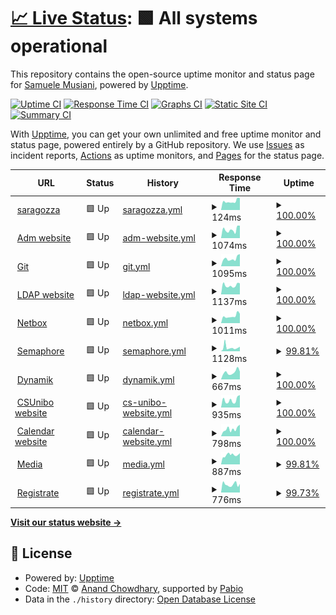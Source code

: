 # [📈 Live Status](https://status2.students.cs.unibo.it): <!--live status--> **🟩 All systems operational**

This repository contains the open-source uptime monitor and status page for [Samuele Musiani](https://status2.students.cs.unibo.it), powered by [Upptime](https://github.com/upptime/upptime).

[![Uptime CI](https://github.com/samuelemusiani/status.adm/workflows/Uptime%20CI/badge.svg)](https://github.com/samuelemusiani/status.adm/actions?query=workflow%3A%22Uptime+CI%22)
[![Response Time CI](https://github.com/samuelemusiani/status.adm/workflows/Response%20Time%20CI/badge.svg)](https://github.com/samuelemusiani/status.adm/actions?query=workflow%3A%22Response+Time+CI%22)
[![Graphs CI](https://github.com/samuelemusiani/status.adm/workflows/Graphs%20CI/badge.svg)](https://github.com/samuelemusiani/status.adm/actions?query=workflow%3A%22Graphs+CI%22)
[![Static Site CI](https://github.com/samuelemusiani/status.adm/workflows/Static%20Site%20CI/badge.svg)](https://github.com/samuelemusiani/status.adm/actions?query=workflow%3A%22Static+Site+CI%22)
[![Summary CI](https://github.com/samuelemusiani/status.adm/workflows/Summary%20CI/badge.svg)](https://github.com/samuelemusiani/status.adm/actions?query=workflow%3A%22Summary+CI%22)

With [Upptime](https://upptime.js.org), you can get your own unlimited and free uptime monitor and status page, powered entirely by a GitHub repository. We use [Issues](https://github.com/samuelemusiani/status.adm/issues) as incident reports, [Actions](https://github.com/samuelemusiani/status.adm/actions) as uptime monitors, and [Pages](https://status2.students.cs.unibo.it) for the status page.

<!--start: status pages-->
<!-- This summary is generated by Upptime (https://github.com/upptime/upptime) -->
<!-- Do not edit this manually, your changes will be overwritten -->
<!-- prettier-ignore -->
| URL | Status | History | Response Time | Uptime |
| --- | ------ | ------- | ------------- | ------ |
| <img alt="" src="https://icons.duckduckgo.com/ip3/null.ico" height="13"> [saragozza](saragozza.students.cs.unibo.it) | 🟩 Up | [saragozza.yml](https://github.com/samuelemusiani/status.adm/commits/HEAD/history/saragozza.yml) | <details><summary><img alt="Response time graph" src="./graphs/saragozza/response-time-week.png" height="20"> 124ms</summary><br><a href="https://status2.students.cs.unibo.it/history/saragozza"><img alt="Response time 128" src="https://img.shields.io/endpoint?url=https%3A%2F%2Fraw.githubusercontent.com%2Fsamuelemusiani%2Fstatus.adm%2FHEAD%2Fapi%2Fsaragozza%2Fresponse-time.json"></a><br><a href="https://status2.students.cs.unibo.it/history/saragozza"><img alt="24-hour response time 172" src="https://img.shields.io/endpoint?url=https%3A%2F%2Fraw.githubusercontent.com%2Fsamuelemusiani%2Fstatus.adm%2FHEAD%2Fapi%2Fsaragozza%2Fresponse-time-day.json"></a><br><a href="https://status2.students.cs.unibo.it/history/saragozza"><img alt="7-day response time 124" src="https://img.shields.io/endpoint?url=https%3A%2F%2Fraw.githubusercontent.com%2Fsamuelemusiani%2Fstatus.adm%2FHEAD%2Fapi%2Fsaragozza%2Fresponse-time-week.json"></a><br><a href="https://status2.students.cs.unibo.it/history/saragozza"><img alt="30-day response time 131" src="https://img.shields.io/endpoint?url=https%3A%2F%2Fraw.githubusercontent.com%2Fsamuelemusiani%2Fstatus.adm%2FHEAD%2Fapi%2Fsaragozza%2Fresponse-time-month.json"></a><br><a href="https://status2.students.cs.unibo.it/history/saragozza"><img alt="1-year response time 128" src="https://img.shields.io/endpoint?url=https%3A%2F%2Fraw.githubusercontent.com%2Fsamuelemusiani%2Fstatus.adm%2FHEAD%2Fapi%2Fsaragozza%2Fresponse-time-year.json"></a></details> | <details><summary><a href="https://status2.students.cs.unibo.it/history/saragozza">100.00%</a></summary><a href="https://status2.students.cs.unibo.it/history/saragozza"><img alt="All-time uptime 97.93%" src="https://img.shields.io/endpoint?url=https%3A%2F%2Fraw.githubusercontent.com%2Fsamuelemusiani%2Fstatus.adm%2FHEAD%2Fapi%2Fsaragozza%2Fuptime.json"></a><br><a href="https://status2.students.cs.unibo.it/history/saragozza"><img alt="24-hour uptime 100.00%" src="https://img.shields.io/endpoint?url=https%3A%2F%2Fraw.githubusercontent.com%2Fsamuelemusiani%2Fstatus.adm%2FHEAD%2Fapi%2Fsaragozza%2Fuptime-day.json"></a><br><a href="https://status2.students.cs.unibo.it/history/saragozza"><img alt="7-day uptime 100.00%" src="https://img.shields.io/endpoint?url=https%3A%2F%2Fraw.githubusercontent.com%2Fsamuelemusiani%2Fstatus.adm%2FHEAD%2Fapi%2Fsaragozza%2Fuptime-week.json"></a><br><a href="https://status2.students.cs.unibo.it/history/saragozza"><img alt="30-day uptime 100.00%" src="https://img.shields.io/endpoint?url=https%3A%2F%2Fraw.githubusercontent.com%2Fsamuelemusiani%2Fstatus.adm%2FHEAD%2Fapi%2Fsaragozza%2Fuptime-month.json"></a><br><a href="https://status2.students.cs.unibo.it/history/saragozza"><img alt="1-year uptime 97.93%" src="https://img.shields.io/endpoint?url=https%3A%2F%2Fraw.githubusercontent.com%2Fsamuelemusiani%2Fstatus.adm%2FHEAD%2Fapi%2Fsaragozza%2Fuptime-year.json"></a></details>
| <img alt="" src="https://icons.duckduckgo.com/ip3/students.cs.unibo.it.ico" height="13"> [Adm website](https://students.cs.unibo.it) | 🟩 Up | [adm-website.yml](https://github.com/samuelemusiani/status.adm/commits/HEAD/history/adm-website.yml) | <details><summary><img alt="Response time graph" src="./graphs/adm-website/response-time-week.png" height="20"> 1074ms</summary><br><a href="https://status2.students.cs.unibo.it/history/adm-website"><img alt="Response time 940" src="https://img.shields.io/endpoint?url=https%3A%2F%2Fraw.githubusercontent.com%2Fsamuelemusiani%2Fstatus.adm%2FHEAD%2Fapi%2Fadm-website%2Fresponse-time.json"></a><br><a href="https://status2.students.cs.unibo.it/history/adm-website"><img alt="24-hour response time 1581" src="https://img.shields.io/endpoint?url=https%3A%2F%2Fraw.githubusercontent.com%2Fsamuelemusiani%2Fstatus.adm%2FHEAD%2Fapi%2Fadm-website%2Fresponse-time-day.json"></a><br><a href="https://status2.students.cs.unibo.it/history/adm-website"><img alt="7-day response time 1074" src="https://img.shields.io/endpoint?url=https%3A%2F%2Fraw.githubusercontent.com%2Fsamuelemusiani%2Fstatus.adm%2FHEAD%2Fapi%2Fadm-website%2Fresponse-time-week.json"></a><br><a href="https://status2.students.cs.unibo.it/history/adm-website"><img alt="30-day response time 1005" src="https://img.shields.io/endpoint?url=https%3A%2F%2Fraw.githubusercontent.com%2Fsamuelemusiani%2Fstatus.adm%2FHEAD%2Fapi%2Fadm-website%2Fresponse-time-month.json"></a><br><a href="https://status2.students.cs.unibo.it/history/adm-website"><img alt="1-year response time 940" src="https://img.shields.io/endpoint?url=https%3A%2F%2Fraw.githubusercontent.com%2Fsamuelemusiani%2Fstatus.adm%2FHEAD%2Fapi%2Fadm-website%2Fresponse-time-year.json"></a></details> | <details><summary><a href="https://status2.students.cs.unibo.it/history/adm-website">100.00%</a></summary><a href="https://status2.students.cs.unibo.it/history/adm-website"><img alt="All-time uptime 99.94%" src="https://img.shields.io/endpoint?url=https%3A%2F%2Fraw.githubusercontent.com%2Fsamuelemusiani%2Fstatus.adm%2FHEAD%2Fapi%2Fadm-website%2Fuptime.json"></a><br><a href="https://status2.students.cs.unibo.it/history/adm-website"><img alt="24-hour uptime 100.00%" src="https://img.shields.io/endpoint?url=https%3A%2F%2Fraw.githubusercontent.com%2Fsamuelemusiani%2Fstatus.adm%2FHEAD%2Fapi%2Fadm-website%2Fuptime-day.json"></a><br><a href="https://status2.students.cs.unibo.it/history/adm-website"><img alt="7-day uptime 100.00%" src="https://img.shields.io/endpoint?url=https%3A%2F%2Fraw.githubusercontent.com%2Fsamuelemusiani%2Fstatus.adm%2FHEAD%2Fapi%2Fadm-website%2Fuptime-week.json"></a><br><a href="https://status2.students.cs.unibo.it/history/adm-website"><img alt="30-day uptime 100.00%" src="https://img.shields.io/endpoint?url=https%3A%2F%2Fraw.githubusercontent.com%2Fsamuelemusiani%2Fstatus.adm%2FHEAD%2Fapi%2Fadm-website%2Fuptime-month.json"></a><br><a href="https://status2.students.cs.unibo.it/history/adm-website"><img alt="1-year uptime 99.94%" src="https://img.shields.io/endpoint?url=https%3A%2F%2Fraw.githubusercontent.com%2Fsamuelemusiani%2Fstatus.adm%2FHEAD%2Fapi%2Fadm-website%2Fuptime-year.json"></a></details>
| <img alt="" src="https://icons.duckduckgo.com/ip3/git.students.cs.unibo.it.ico" height="13"> [Git](https://git.students.cs.unibo.it) | 🟩 Up | [git.yml](https://github.com/samuelemusiani/status.adm/commits/HEAD/history/git.yml) | <details><summary><img alt="Response time graph" src="./graphs/git/response-time-week.png" height="20"> 1095ms</summary><br><a href="https://status2.students.cs.unibo.it/history/git"><img alt="Response time 1117" src="https://img.shields.io/endpoint?url=https%3A%2F%2Fraw.githubusercontent.com%2Fsamuelemusiani%2Fstatus.adm%2FHEAD%2Fapi%2Fgit%2Fresponse-time.json"></a><br><a href="https://status2.students.cs.unibo.it/history/git"><img alt="24-hour response time 1653" src="https://img.shields.io/endpoint?url=https%3A%2F%2Fraw.githubusercontent.com%2Fsamuelemusiani%2Fstatus.adm%2FHEAD%2Fapi%2Fgit%2Fresponse-time-day.json"></a><br><a href="https://status2.students.cs.unibo.it/history/git"><img alt="7-day response time 1095" src="https://img.shields.io/endpoint?url=https%3A%2F%2Fraw.githubusercontent.com%2Fsamuelemusiani%2Fstatus.adm%2FHEAD%2Fapi%2Fgit%2Fresponse-time-week.json"></a><br><a href="https://status2.students.cs.unibo.it/history/git"><img alt="30-day response time 1108" src="https://img.shields.io/endpoint?url=https%3A%2F%2Fraw.githubusercontent.com%2Fsamuelemusiani%2Fstatus.adm%2FHEAD%2Fapi%2Fgit%2Fresponse-time-month.json"></a><br><a href="https://status2.students.cs.unibo.it/history/git"><img alt="1-year response time 1117" src="https://img.shields.io/endpoint?url=https%3A%2F%2Fraw.githubusercontent.com%2Fsamuelemusiani%2Fstatus.adm%2FHEAD%2Fapi%2Fgit%2Fresponse-time-year.json"></a></details> | <details><summary><a href="https://status2.students.cs.unibo.it/history/git">100.00%</a></summary><a href="https://status2.students.cs.unibo.it/history/git"><img alt="All-time uptime 99.61%" src="https://img.shields.io/endpoint?url=https%3A%2F%2Fraw.githubusercontent.com%2Fsamuelemusiani%2Fstatus.adm%2FHEAD%2Fapi%2Fgit%2Fuptime.json"></a><br><a href="https://status2.students.cs.unibo.it/history/git"><img alt="24-hour uptime 100.00%" src="https://img.shields.io/endpoint?url=https%3A%2F%2Fraw.githubusercontent.com%2Fsamuelemusiani%2Fstatus.adm%2FHEAD%2Fapi%2Fgit%2Fuptime-day.json"></a><br><a href="https://status2.students.cs.unibo.it/history/git"><img alt="7-day uptime 100.00%" src="https://img.shields.io/endpoint?url=https%3A%2F%2Fraw.githubusercontent.com%2Fsamuelemusiani%2Fstatus.adm%2FHEAD%2Fapi%2Fgit%2Fuptime-week.json"></a><br><a href="https://status2.students.cs.unibo.it/history/git"><img alt="30-day uptime 100.00%" src="https://img.shields.io/endpoint?url=https%3A%2F%2Fraw.githubusercontent.com%2Fsamuelemusiani%2Fstatus.adm%2FHEAD%2Fapi%2Fgit%2Fuptime-month.json"></a><br><a href="https://status2.students.cs.unibo.it/history/git"><img alt="1-year uptime 99.61%" src="https://img.shields.io/endpoint?url=https%3A%2F%2Fraw.githubusercontent.com%2Fsamuelemusiani%2Fstatus.adm%2FHEAD%2Fapi%2Fgit%2Fuptime-year.json"></a></details>
| <img alt="" src="https://icons.duckduckgo.com/ip3/ldap.students.cs.unibo.it.ico" height="13"> [LDAP website](https://ldap.students.cs.unibo.it) | 🟩 Up | [ldap-website.yml](https://github.com/samuelemusiani/status.adm/commits/HEAD/history/ldap-website.yml) | <details><summary><img alt="Response time graph" src="./graphs/ldap-website/response-time-week.png" height="20"> 1137ms</summary><br><a href="https://status2.students.cs.unibo.it/history/ldap-website"><img alt="Response time 1076" src="https://img.shields.io/endpoint?url=https%3A%2F%2Fraw.githubusercontent.com%2Fsamuelemusiani%2Fstatus.adm%2FHEAD%2Fapi%2Fldap-website%2Fresponse-time.json"></a><br><a href="https://status2.students.cs.unibo.it/history/ldap-website"><img alt="24-hour response time 1426" src="https://img.shields.io/endpoint?url=https%3A%2F%2Fraw.githubusercontent.com%2Fsamuelemusiani%2Fstatus.adm%2FHEAD%2Fapi%2Fldap-website%2Fresponse-time-day.json"></a><br><a href="https://status2.students.cs.unibo.it/history/ldap-website"><img alt="7-day response time 1137" src="https://img.shields.io/endpoint?url=https%3A%2F%2Fraw.githubusercontent.com%2Fsamuelemusiani%2Fstatus.adm%2FHEAD%2Fapi%2Fldap-website%2Fresponse-time-week.json"></a><br><a href="https://status2.students.cs.unibo.it/history/ldap-website"><img alt="30-day response time 1040" src="https://img.shields.io/endpoint?url=https%3A%2F%2Fraw.githubusercontent.com%2Fsamuelemusiani%2Fstatus.adm%2FHEAD%2Fapi%2Fldap-website%2Fresponse-time-month.json"></a><br><a href="https://status2.students.cs.unibo.it/history/ldap-website"><img alt="1-year response time 1076" src="https://img.shields.io/endpoint?url=https%3A%2F%2Fraw.githubusercontent.com%2Fsamuelemusiani%2Fstatus.adm%2FHEAD%2Fapi%2Fldap-website%2Fresponse-time-year.json"></a></details> | <details><summary><a href="https://status2.students.cs.unibo.it/history/ldap-website">100.00%</a></summary><a href="https://status2.students.cs.unibo.it/history/ldap-website"><img alt="All-time uptime 94.55%" src="https://img.shields.io/endpoint?url=https%3A%2F%2Fraw.githubusercontent.com%2Fsamuelemusiani%2Fstatus.adm%2FHEAD%2Fapi%2Fldap-website%2Fuptime.json"></a><br><a href="https://status2.students.cs.unibo.it/history/ldap-website"><img alt="24-hour uptime 100.00%" src="https://img.shields.io/endpoint?url=https%3A%2F%2Fraw.githubusercontent.com%2Fsamuelemusiani%2Fstatus.adm%2FHEAD%2Fapi%2Fldap-website%2Fuptime-day.json"></a><br><a href="https://status2.students.cs.unibo.it/history/ldap-website"><img alt="7-day uptime 100.00%" src="https://img.shields.io/endpoint?url=https%3A%2F%2Fraw.githubusercontent.com%2Fsamuelemusiani%2Fstatus.adm%2FHEAD%2Fapi%2Fldap-website%2Fuptime-week.json"></a><br><a href="https://status2.students.cs.unibo.it/history/ldap-website"><img alt="30-day uptime 100.00%" src="https://img.shields.io/endpoint?url=https%3A%2F%2Fraw.githubusercontent.com%2Fsamuelemusiani%2Fstatus.adm%2FHEAD%2Fapi%2Fldap-website%2Fuptime-month.json"></a><br><a href="https://status2.students.cs.unibo.it/history/ldap-website"><img alt="1-year uptime 94.55%" src="https://img.shields.io/endpoint?url=https%3A%2F%2Fraw.githubusercontent.com%2Fsamuelemusiani%2Fstatus.adm%2FHEAD%2Fapi%2Fldap-website%2Fuptime-year.json"></a></details>
| <img alt="" src="https://icons.duckduckgo.com/ip3/netbox.students.cs.unibo.it.ico" height="13"> [Netbox](https://netbox.students.cs.unibo.it) | 🟩 Up | [netbox.yml](https://github.com/samuelemusiani/status.adm/commits/HEAD/history/netbox.yml) | <details><summary><img alt="Response time graph" src="./graphs/netbox/response-time-week.png" height="20"> 1011ms</summary><br><a href="https://status2.students.cs.unibo.it/history/netbox"><img alt="Response time 1209" src="https://img.shields.io/endpoint?url=https%3A%2F%2Fraw.githubusercontent.com%2Fsamuelemusiani%2Fstatus.adm%2FHEAD%2Fapi%2Fnetbox%2Fresponse-time.json"></a><br><a href="https://status2.students.cs.unibo.it/history/netbox"><img alt="24-hour response time 1520" src="https://img.shields.io/endpoint?url=https%3A%2F%2Fraw.githubusercontent.com%2Fsamuelemusiani%2Fstatus.adm%2FHEAD%2Fapi%2Fnetbox%2Fresponse-time-day.json"></a><br><a href="https://status2.students.cs.unibo.it/history/netbox"><img alt="7-day response time 1011" src="https://img.shields.io/endpoint?url=https%3A%2F%2Fraw.githubusercontent.com%2Fsamuelemusiani%2Fstatus.adm%2FHEAD%2Fapi%2Fnetbox%2Fresponse-time-week.json"></a><br><a href="https://status2.students.cs.unibo.it/history/netbox"><img alt="30-day response time 1000" src="https://img.shields.io/endpoint?url=https%3A%2F%2Fraw.githubusercontent.com%2Fsamuelemusiani%2Fstatus.adm%2FHEAD%2Fapi%2Fnetbox%2Fresponse-time-month.json"></a><br><a href="https://status2.students.cs.unibo.it/history/netbox"><img alt="1-year response time 1209" src="https://img.shields.io/endpoint?url=https%3A%2F%2Fraw.githubusercontent.com%2Fsamuelemusiani%2Fstatus.adm%2FHEAD%2Fapi%2Fnetbox%2Fresponse-time-year.json"></a></details> | <details><summary><a href="https://status2.students.cs.unibo.it/history/netbox">100.00%</a></summary><a href="https://status2.students.cs.unibo.it/history/netbox"><img alt="All-time uptime 99.93%" src="https://img.shields.io/endpoint?url=https%3A%2F%2Fraw.githubusercontent.com%2Fsamuelemusiani%2Fstatus.adm%2FHEAD%2Fapi%2Fnetbox%2Fuptime.json"></a><br><a href="https://status2.students.cs.unibo.it/history/netbox"><img alt="24-hour uptime 100.00%" src="https://img.shields.io/endpoint?url=https%3A%2F%2Fraw.githubusercontent.com%2Fsamuelemusiani%2Fstatus.adm%2FHEAD%2Fapi%2Fnetbox%2Fuptime-day.json"></a><br><a href="https://status2.students.cs.unibo.it/history/netbox"><img alt="7-day uptime 100.00%" src="https://img.shields.io/endpoint?url=https%3A%2F%2Fraw.githubusercontent.com%2Fsamuelemusiani%2Fstatus.adm%2FHEAD%2Fapi%2Fnetbox%2Fuptime-week.json"></a><br><a href="https://status2.students.cs.unibo.it/history/netbox"><img alt="30-day uptime 100.00%" src="https://img.shields.io/endpoint?url=https%3A%2F%2Fraw.githubusercontent.com%2Fsamuelemusiani%2Fstatus.adm%2FHEAD%2Fapi%2Fnetbox%2Fuptime-month.json"></a><br><a href="https://status2.students.cs.unibo.it/history/netbox"><img alt="1-year uptime 99.93%" src="https://img.shields.io/endpoint?url=https%3A%2F%2Fraw.githubusercontent.com%2Fsamuelemusiani%2Fstatus.adm%2FHEAD%2Fapi%2Fnetbox%2Fuptime-year.json"></a></details>
| <img alt="" src="https://icons.duckduckgo.com/ip3/ansible.students.cs.unibo.it.ico" height="13"> [Semaphore](https://ansible.students.cs.unibo.it) | 🟩 Up | [semaphore.yml](https://github.com/samuelemusiani/status.adm/commits/HEAD/history/semaphore.yml) | <details><summary><img alt="Response time graph" src="./graphs/semaphore/response-time-week.png" height="20"> 1128ms</summary><br><a href="https://status2.students.cs.unibo.it/history/semaphore"><img alt="Response time 896" src="https://img.shields.io/endpoint?url=https%3A%2F%2Fraw.githubusercontent.com%2Fsamuelemusiani%2Fstatus.adm%2FHEAD%2Fapi%2Fsemaphore%2Fresponse-time.json"></a><br><a href="https://status2.students.cs.unibo.it/history/semaphore"><img alt="24-hour response time 1231" src="https://img.shields.io/endpoint?url=https%3A%2F%2Fraw.githubusercontent.com%2Fsamuelemusiani%2Fstatus.adm%2FHEAD%2Fapi%2Fsemaphore%2Fresponse-time-day.json"></a><br><a href="https://status2.students.cs.unibo.it/history/semaphore"><img alt="7-day response time 1128" src="https://img.shields.io/endpoint?url=https%3A%2F%2Fraw.githubusercontent.com%2Fsamuelemusiani%2Fstatus.adm%2FHEAD%2Fapi%2Fsemaphore%2Fresponse-time-week.json"></a><br><a href="https://status2.students.cs.unibo.it/history/semaphore"><img alt="30-day response time 844" src="https://img.shields.io/endpoint?url=https%3A%2F%2Fraw.githubusercontent.com%2Fsamuelemusiani%2Fstatus.adm%2FHEAD%2Fapi%2Fsemaphore%2Fresponse-time-month.json"></a><br><a href="https://status2.students.cs.unibo.it/history/semaphore"><img alt="1-year response time 896" src="https://img.shields.io/endpoint?url=https%3A%2F%2Fraw.githubusercontent.com%2Fsamuelemusiani%2Fstatus.adm%2FHEAD%2Fapi%2Fsemaphore%2Fresponse-time-year.json"></a></details> | <details><summary><a href="https://status2.students.cs.unibo.it/history/semaphore">99.81%</a></summary><a href="https://status2.students.cs.unibo.it/history/semaphore"><img alt="All-time uptime 99.64%" src="https://img.shields.io/endpoint?url=https%3A%2F%2Fraw.githubusercontent.com%2Fsamuelemusiani%2Fstatus.adm%2FHEAD%2Fapi%2Fsemaphore%2Fuptime.json"></a><br><a href="https://status2.students.cs.unibo.it/history/semaphore"><img alt="24-hour uptime 100.00%" src="https://img.shields.io/endpoint?url=https%3A%2F%2Fraw.githubusercontent.com%2Fsamuelemusiani%2Fstatus.adm%2FHEAD%2Fapi%2Fsemaphore%2Fuptime-day.json"></a><br><a href="https://status2.students.cs.unibo.it/history/semaphore"><img alt="7-day uptime 99.81%" src="https://img.shields.io/endpoint?url=https%3A%2F%2Fraw.githubusercontent.com%2Fsamuelemusiani%2Fstatus.adm%2FHEAD%2Fapi%2Fsemaphore%2Fuptime-week.json"></a><br><a href="https://status2.students.cs.unibo.it/history/semaphore"><img alt="30-day uptime 99.96%" src="https://img.shields.io/endpoint?url=https%3A%2F%2Fraw.githubusercontent.com%2Fsamuelemusiani%2Fstatus.adm%2FHEAD%2Fapi%2Fsemaphore%2Fuptime-month.json"></a><br><a href="https://status2.students.cs.unibo.it/history/semaphore"><img alt="1-year uptime 99.64%" src="https://img.shields.io/endpoint?url=https%3A%2F%2Fraw.githubusercontent.com%2Fsamuelemusiani%2Fstatus.adm%2FHEAD%2Fapi%2Fsemaphore%2Fuptime-year.json"></a></details>
| <img alt="" src="https://icons.duckduckgo.com/ip3/risorse.students.cs.unibo.it.ico" height="13"> [Dynamik](https://risorse.students.cs.unibo.it) | 🟩 Up | [dynamik.yml](https://github.com/samuelemusiani/status.adm/commits/HEAD/history/dynamik.yml) | <details><summary><img alt="Response time graph" src="./graphs/dynamik/response-time-week.png" height="20"> 667ms</summary><br><a href="https://status2.students.cs.unibo.it/history/dynamik"><img alt="Response time 941" src="https://img.shields.io/endpoint?url=https%3A%2F%2Fraw.githubusercontent.com%2Fsamuelemusiani%2Fstatus.adm%2FHEAD%2Fapi%2Fdynamik%2Fresponse-time.json"></a><br><a href="https://status2.students.cs.unibo.it/history/dynamik"><img alt="24-hour response time 948" src="https://img.shields.io/endpoint?url=https%3A%2F%2Fraw.githubusercontent.com%2Fsamuelemusiani%2Fstatus.adm%2FHEAD%2Fapi%2Fdynamik%2Fresponse-time-day.json"></a><br><a href="https://status2.students.cs.unibo.it/history/dynamik"><img alt="7-day response time 667" src="https://img.shields.io/endpoint?url=https%3A%2F%2Fraw.githubusercontent.com%2Fsamuelemusiani%2Fstatus.adm%2FHEAD%2Fapi%2Fdynamik%2Fresponse-time-week.json"></a><br><a href="https://status2.students.cs.unibo.it/history/dynamik"><img alt="30-day response time 760" src="https://img.shields.io/endpoint?url=https%3A%2F%2Fraw.githubusercontent.com%2Fsamuelemusiani%2Fstatus.adm%2FHEAD%2Fapi%2Fdynamik%2Fresponse-time-month.json"></a><br><a href="https://status2.students.cs.unibo.it/history/dynamik"><img alt="1-year response time 941" src="https://img.shields.io/endpoint?url=https%3A%2F%2Fraw.githubusercontent.com%2Fsamuelemusiani%2Fstatus.adm%2FHEAD%2Fapi%2Fdynamik%2Fresponse-time-year.json"></a></details> | <details><summary><a href="https://status2.students.cs.unibo.it/history/dynamik">100.00%</a></summary><a href="https://status2.students.cs.unibo.it/history/dynamik"><img alt="All-time uptime 99.72%" src="https://img.shields.io/endpoint?url=https%3A%2F%2Fraw.githubusercontent.com%2Fsamuelemusiani%2Fstatus.adm%2FHEAD%2Fapi%2Fdynamik%2Fuptime.json"></a><br><a href="https://status2.students.cs.unibo.it/history/dynamik"><img alt="24-hour uptime 100.00%" src="https://img.shields.io/endpoint?url=https%3A%2F%2Fraw.githubusercontent.com%2Fsamuelemusiani%2Fstatus.adm%2FHEAD%2Fapi%2Fdynamik%2Fuptime-day.json"></a><br><a href="https://status2.students.cs.unibo.it/history/dynamik"><img alt="7-day uptime 100.00%" src="https://img.shields.io/endpoint?url=https%3A%2F%2Fraw.githubusercontent.com%2Fsamuelemusiani%2Fstatus.adm%2FHEAD%2Fapi%2Fdynamik%2Fuptime-week.json"></a><br><a href="https://status2.students.cs.unibo.it/history/dynamik"><img alt="30-day uptime 100.00%" src="https://img.shields.io/endpoint?url=https%3A%2F%2Fraw.githubusercontent.com%2Fsamuelemusiani%2Fstatus.adm%2FHEAD%2Fapi%2Fdynamik%2Fuptime-month.json"></a><br><a href="https://status2.students.cs.unibo.it/history/dynamik"><img alt="1-year uptime 99.72%" src="https://img.shields.io/endpoint?url=https%3A%2F%2Fraw.githubusercontent.com%2Fsamuelemusiani%2Fstatus.adm%2FHEAD%2Fapi%2Fdynamik%2Fuptime-year.json"></a></details>
| <img alt="" src="https://icons.duckduckgo.com/ip3/csunibo.students.cs.unibo.it.ico" height="13"> [CSUnibo website](https://csunibo.students.cs.unibo.it) | 🟩 Up | [cs-unibo-website.yml](https://github.com/samuelemusiani/status.adm/commits/HEAD/history/cs-unibo-website.yml) | <details><summary><img alt="Response time graph" src="./graphs/cs-unibo-website/response-time-week.png" height="20"> 935ms</summary><br><a href="https://status2.students.cs.unibo.it/history/cs-unibo-website"><img alt="Response time 945" src="https://img.shields.io/endpoint?url=https%3A%2F%2Fraw.githubusercontent.com%2Fsamuelemusiani%2Fstatus.adm%2FHEAD%2Fapi%2Fcs-unibo-website%2Fresponse-time.json"></a><br><a href="https://status2.students.cs.unibo.it/history/cs-unibo-website"><img alt="24-hour response time 1492" src="https://img.shields.io/endpoint?url=https%3A%2F%2Fraw.githubusercontent.com%2Fsamuelemusiani%2Fstatus.adm%2FHEAD%2Fapi%2Fcs-unibo-website%2Fresponse-time-day.json"></a><br><a href="https://status2.students.cs.unibo.it/history/cs-unibo-website"><img alt="7-day response time 935" src="https://img.shields.io/endpoint?url=https%3A%2F%2Fraw.githubusercontent.com%2Fsamuelemusiani%2Fstatus.adm%2FHEAD%2Fapi%2Fcs-unibo-website%2Fresponse-time-week.json"></a><br><a href="https://status2.students.cs.unibo.it/history/cs-unibo-website"><img alt="30-day response time 822" src="https://img.shields.io/endpoint?url=https%3A%2F%2Fraw.githubusercontent.com%2Fsamuelemusiani%2Fstatus.adm%2FHEAD%2Fapi%2Fcs-unibo-website%2Fresponse-time-month.json"></a><br><a href="https://status2.students.cs.unibo.it/history/cs-unibo-website"><img alt="1-year response time 945" src="https://img.shields.io/endpoint?url=https%3A%2F%2Fraw.githubusercontent.com%2Fsamuelemusiani%2Fstatus.adm%2FHEAD%2Fapi%2Fcs-unibo-website%2Fresponse-time-year.json"></a></details> | <details><summary><a href="https://status2.students.cs.unibo.it/history/cs-unibo-website">100.00%</a></summary><a href="https://status2.students.cs.unibo.it/history/cs-unibo-website"><img alt="All-time uptime 99.78%" src="https://img.shields.io/endpoint?url=https%3A%2F%2Fraw.githubusercontent.com%2Fsamuelemusiani%2Fstatus.adm%2FHEAD%2Fapi%2Fcs-unibo-website%2Fuptime.json"></a><br><a href="https://status2.students.cs.unibo.it/history/cs-unibo-website"><img alt="24-hour uptime 100.00%" src="https://img.shields.io/endpoint?url=https%3A%2F%2Fraw.githubusercontent.com%2Fsamuelemusiani%2Fstatus.adm%2FHEAD%2Fapi%2Fcs-unibo-website%2Fuptime-day.json"></a><br><a href="https://status2.students.cs.unibo.it/history/cs-unibo-website"><img alt="7-day uptime 100.00%" src="https://img.shields.io/endpoint?url=https%3A%2F%2Fraw.githubusercontent.com%2Fsamuelemusiani%2Fstatus.adm%2FHEAD%2Fapi%2Fcs-unibo-website%2Fuptime-week.json"></a><br><a href="https://status2.students.cs.unibo.it/history/cs-unibo-website"><img alt="30-day uptime 100.00%" src="https://img.shields.io/endpoint?url=https%3A%2F%2Fraw.githubusercontent.com%2Fsamuelemusiani%2Fstatus.adm%2FHEAD%2Fapi%2Fcs-unibo-website%2Fuptime-month.json"></a><br><a href="https://status2.students.cs.unibo.it/history/cs-unibo-website"><img alt="1-year uptime 99.78%" src="https://img.shields.io/endpoint?url=https%3A%2F%2Fraw.githubusercontent.com%2Fsamuelemusiani%2Fstatus.adm%2FHEAD%2Fapi%2Fcs-unibo-website%2Fuptime-year.json"></a></details>
| <img alt="" src="https://icons.duckduckgo.com/ip3/calendar.students.cs.unibo.it.ico" height="13"> [Calendar website](https://calendar.students.cs.unibo.it) | 🟩 Up | [calendar-website.yml](https://github.com/samuelemusiani/status.adm/commits/HEAD/history/calendar-website.yml) | <details><summary><img alt="Response time graph" src="./graphs/calendar-website/response-time-week.png" height="20"> 798ms</summary><br><a href="https://status2.students.cs.unibo.it/history/calendar-website"><img alt="Response time 792" src="https://img.shields.io/endpoint?url=https%3A%2F%2Fraw.githubusercontent.com%2Fsamuelemusiani%2Fstatus.adm%2FHEAD%2Fapi%2Fcalendar-website%2Fresponse-time.json"></a><br><a href="https://status2.students.cs.unibo.it/history/calendar-website"><img alt="24-hour response time 1164" src="https://img.shields.io/endpoint?url=https%3A%2F%2Fraw.githubusercontent.com%2Fsamuelemusiani%2Fstatus.adm%2FHEAD%2Fapi%2Fcalendar-website%2Fresponse-time-day.json"></a><br><a href="https://status2.students.cs.unibo.it/history/calendar-website"><img alt="7-day response time 798" src="https://img.shields.io/endpoint?url=https%3A%2F%2Fraw.githubusercontent.com%2Fsamuelemusiani%2Fstatus.adm%2FHEAD%2Fapi%2Fcalendar-website%2Fresponse-time-week.json"></a><br><a href="https://status2.students.cs.unibo.it/history/calendar-website"><img alt="30-day response time 665" src="https://img.shields.io/endpoint?url=https%3A%2F%2Fraw.githubusercontent.com%2Fsamuelemusiani%2Fstatus.adm%2FHEAD%2Fapi%2Fcalendar-website%2Fresponse-time-month.json"></a><br><a href="https://status2.students.cs.unibo.it/history/calendar-website"><img alt="1-year response time 792" src="https://img.shields.io/endpoint?url=https%3A%2F%2Fraw.githubusercontent.com%2Fsamuelemusiani%2Fstatus.adm%2FHEAD%2Fapi%2Fcalendar-website%2Fresponse-time-year.json"></a></details> | <details><summary><a href="https://status2.students.cs.unibo.it/history/calendar-website">100.00%</a></summary><a href="https://status2.students.cs.unibo.it/history/calendar-website"><img alt="All-time uptime 99.95%" src="https://img.shields.io/endpoint?url=https%3A%2F%2Fraw.githubusercontent.com%2Fsamuelemusiani%2Fstatus.adm%2FHEAD%2Fapi%2Fcalendar-website%2Fuptime.json"></a><br><a href="https://status2.students.cs.unibo.it/history/calendar-website"><img alt="24-hour uptime 100.00%" src="https://img.shields.io/endpoint?url=https%3A%2F%2Fraw.githubusercontent.com%2Fsamuelemusiani%2Fstatus.adm%2FHEAD%2Fapi%2Fcalendar-website%2Fuptime-day.json"></a><br><a href="https://status2.students.cs.unibo.it/history/calendar-website"><img alt="7-day uptime 100.00%" src="https://img.shields.io/endpoint?url=https%3A%2F%2Fraw.githubusercontent.com%2Fsamuelemusiani%2Fstatus.adm%2FHEAD%2Fapi%2Fcalendar-website%2Fuptime-week.json"></a><br><a href="https://status2.students.cs.unibo.it/history/calendar-website"><img alt="30-day uptime 100.00%" src="https://img.shields.io/endpoint?url=https%3A%2F%2Fraw.githubusercontent.com%2Fsamuelemusiani%2Fstatus.adm%2FHEAD%2Fapi%2Fcalendar-website%2Fuptime-month.json"></a><br><a href="https://status2.students.cs.unibo.it/history/calendar-website"><img alt="1-year uptime 99.95%" src="https://img.shields.io/endpoint?url=https%3A%2F%2Fraw.githubusercontent.com%2Fsamuelemusiani%2Fstatus.adm%2FHEAD%2Fapi%2Fcalendar-website%2Fuptime-year.json"></a></details>
| <img alt="" src="https://icons.duckduckgo.com/ip3/media.students.cs.unibo.it.ico" height="13"> [Media](https://media.students.cs.unibo.it) | 🟩 Up | [media.yml](https://github.com/samuelemusiani/status.adm/commits/HEAD/history/media.yml) | <details><summary><img alt="Response time graph" src="./graphs/media/response-time-week.png" height="20"> 887ms</summary><br><a href="https://status2.students.cs.unibo.it/history/media"><img alt="Response time 853" src="https://img.shields.io/endpoint?url=https%3A%2F%2Fraw.githubusercontent.com%2Fsamuelemusiani%2Fstatus.adm%2FHEAD%2Fapi%2Fmedia%2Fresponse-time.json"></a><br><a href="https://status2.students.cs.unibo.it/history/media"><img alt="24-hour response time 975" src="https://img.shields.io/endpoint?url=https%3A%2F%2Fraw.githubusercontent.com%2Fsamuelemusiani%2Fstatus.adm%2FHEAD%2Fapi%2Fmedia%2Fresponse-time-day.json"></a><br><a href="https://status2.students.cs.unibo.it/history/media"><img alt="7-day response time 887" src="https://img.shields.io/endpoint?url=https%3A%2F%2Fraw.githubusercontent.com%2Fsamuelemusiani%2Fstatus.adm%2FHEAD%2Fapi%2Fmedia%2Fresponse-time-week.json"></a><br><a href="https://status2.students.cs.unibo.it/history/media"><img alt="30-day response time 853" src="https://img.shields.io/endpoint?url=https%3A%2F%2Fraw.githubusercontent.com%2Fsamuelemusiani%2Fstatus.adm%2FHEAD%2Fapi%2Fmedia%2Fresponse-time-month.json"></a><br><a href="https://status2.students.cs.unibo.it/history/media"><img alt="1-year response time 853" src="https://img.shields.io/endpoint?url=https%3A%2F%2Fraw.githubusercontent.com%2Fsamuelemusiani%2Fstatus.adm%2FHEAD%2Fapi%2Fmedia%2Fresponse-time-year.json"></a></details> | <details><summary><a href="https://status2.students.cs.unibo.it/history/media">99.81%</a></summary><a href="https://status2.students.cs.unibo.it/history/media"><img alt="All-time uptime 99.86%" src="https://img.shields.io/endpoint?url=https%3A%2F%2Fraw.githubusercontent.com%2Fsamuelemusiani%2Fstatus.adm%2FHEAD%2Fapi%2Fmedia%2Fuptime.json"></a><br><a href="https://status2.students.cs.unibo.it/history/media"><img alt="24-hour uptime 100.00%" src="https://img.shields.io/endpoint?url=https%3A%2F%2Fraw.githubusercontent.com%2Fsamuelemusiani%2Fstatus.adm%2FHEAD%2Fapi%2Fmedia%2Fuptime-day.json"></a><br><a href="https://status2.students.cs.unibo.it/history/media"><img alt="7-day uptime 99.81%" src="https://img.shields.io/endpoint?url=https%3A%2F%2Fraw.githubusercontent.com%2Fsamuelemusiani%2Fstatus.adm%2FHEAD%2Fapi%2Fmedia%2Fuptime-week.json"></a><br><a href="https://status2.students.cs.unibo.it/history/media"><img alt="30-day uptime 99.86%" src="https://img.shields.io/endpoint?url=https%3A%2F%2Fraw.githubusercontent.com%2Fsamuelemusiani%2Fstatus.adm%2FHEAD%2Fapi%2Fmedia%2Fuptime-month.json"></a><br><a href="https://status2.students.cs.unibo.it/history/media"><img alt="1-year uptime 99.86%" src="https://img.shields.io/endpoint?url=https%3A%2F%2Fraw.githubusercontent.com%2Fsamuelemusiani%2Fstatus.adm%2FHEAD%2Fapi%2Fmedia%2Fuptime-year.json"></a></details>
| <img alt="" src="https://icons.duckduckgo.com/ip3/registrate.students.cs.unibo.it.ico" height="13"> [Registrate](https://registrate.students.cs.unibo.it) | 🟩 Up | [registrate.yml](https://github.com/samuelemusiani/status.adm/commits/HEAD/history/registrate.yml) | <details><summary><img alt="Response time graph" src="./graphs/registrate/response-time-week.png" height="20"> 776ms</summary><br><a href="https://status2.students.cs.unibo.it/history/registrate"><img alt="Response time 815" src="https://img.shields.io/endpoint?url=https%3A%2F%2Fraw.githubusercontent.com%2Fsamuelemusiani%2Fstatus.adm%2FHEAD%2Fapi%2Fregistrate%2Fresponse-time.json"></a><br><a href="https://status2.students.cs.unibo.it/history/registrate"><img alt="24-hour response time 847" src="https://img.shields.io/endpoint?url=https%3A%2F%2Fraw.githubusercontent.com%2Fsamuelemusiani%2Fstatus.adm%2FHEAD%2Fapi%2Fregistrate%2Fresponse-time-day.json"></a><br><a href="https://status2.students.cs.unibo.it/history/registrate"><img alt="7-day response time 776" src="https://img.shields.io/endpoint?url=https%3A%2F%2Fraw.githubusercontent.com%2Fsamuelemusiani%2Fstatus.adm%2FHEAD%2Fapi%2Fregistrate%2Fresponse-time-week.json"></a><br><a href="https://status2.students.cs.unibo.it/history/registrate"><img alt="30-day response time 815" src="https://img.shields.io/endpoint?url=https%3A%2F%2Fraw.githubusercontent.com%2Fsamuelemusiani%2Fstatus.adm%2FHEAD%2Fapi%2Fregistrate%2Fresponse-time-month.json"></a><br><a href="https://status2.students.cs.unibo.it/history/registrate"><img alt="1-year response time 815" src="https://img.shields.io/endpoint?url=https%3A%2F%2Fraw.githubusercontent.com%2Fsamuelemusiani%2Fstatus.adm%2FHEAD%2Fapi%2Fregistrate%2Fresponse-time-year.json"></a></details> | <details><summary><a href="https://status2.students.cs.unibo.it/history/registrate">99.73%</a></summary><a href="https://status2.students.cs.unibo.it/history/registrate"><img alt="All-time uptime 99.80%" src="https://img.shields.io/endpoint?url=https%3A%2F%2Fraw.githubusercontent.com%2Fsamuelemusiani%2Fstatus.adm%2FHEAD%2Fapi%2Fregistrate%2Fuptime.json"></a><br><a href="https://status2.students.cs.unibo.it/history/registrate"><img alt="24-hour uptime 98.09%" src="https://img.shields.io/endpoint?url=https%3A%2F%2Fraw.githubusercontent.com%2Fsamuelemusiani%2Fstatus.adm%2FHEAD%2Fapi%2Fregistrate%2Fuptime-day.json"></a><br><a href="https://status2.students.cs.unibo.it/history/registrate"><img alt="7-day uptime 99.73%" src="https://img.shields.io/endpoint?url=https%3A%2F%2Fraw.githubusercontent.com%2Fsamuelemusiani%2Fstatus.adm%2FHEAD%2Fapi%2Fregistrate%2Fuptime-week.json"></a><br><a href="https://status2.students.cs.unibo.it/history/registrate"><img alt="30-day uptime 99.80%" src="https://img.shields.io/endpoint?url=https%3A%2F%2Fraw.githubusercontent.com%2Fsamuelemusiani%2Fstatus.adm%2FHEAD%2Fapi%2Fregistrate%2Fuptime-month.json"></a><br><a href="https://status2.students.cs.unibo.it/history/registrate"><img alt="1-year uptime 99.80%" src="https://img.shields.io/endpoint?url=https%3A%2F%2Fraw.githubusercontent.com%2Fsamuelemusiani%2Fstatus.adm%2FHEAD%2Fapi%2Fregistrate%2Fuptime-year.json"></a></details>

<!--end: status pages-->

[**Visit our status website →**](https://status2.students.cs.unibo.it)

## 📄 License

- Powered by: [Upptime](https://github.com/upptime/upptime)
- Code: [MIT](./LICENSE) © [Anand Chowdhary](https://anandchowdhary.com), supported by [Pabio](https://pabio.com)
- Data in the `./history` directory: [Open Database License](https://opendatacommons.org/licenses/odbl/1-0/)
